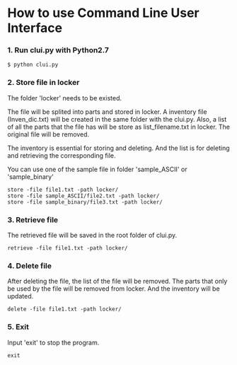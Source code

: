 # How to use Command Line User Interface

### 1. Run clui.py with Python2.7

```
$ python clui.py
```

### 2. Store file in locker

The folder 'locker' needs to be existed. 

The file will be splited into parts and stored in locker. A inventory file (Inven_dic.txt) will be created in the same folder with the clui.py. Also, a list of all the parts that the file has will be store as list_filename.txt in locker. The original file will be removed.

The inventory is essential for storing and deleting. And the list is for deleting and retrieving the corresponding file.

You can use one of the sample file in folder 'sample_ASCII' or 'sample_binary'

```
store -file file1.txt -path locker/
store -file sample_ASCII/file2.txt -path locker/
store -file sample_binary/file3.txt -path locker/
```

### 3. Retrieve file

The retrieved file will be saved in the root folder of clui.py.

```
retrieve -file file1.txt -path locker/
```

### 4. Delete file

After deleting the file, the list of the file will be removed. The parts that only be used by the file will be removed from locker. And the inventory will be updated.

```
delete -file file1.txt -path locker/
```

### 5. Exit

Input 'exit' to stop the program.

```
exit
```
